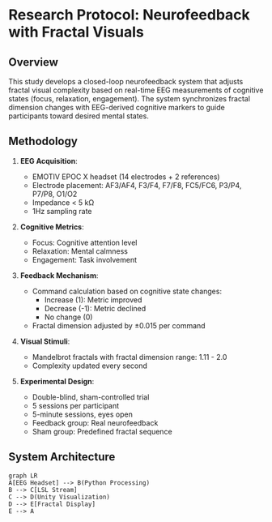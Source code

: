 # Research Protocol: Neurofeedback with Fractal Visuals

## Overview
This study develops a closed-loop neurofeedback system that adjusts fractal visual complexity based on real-time EEG measurements of cognitive states (focus, relaxation, engagement). The system synchronizes fractal dimension changes with EEG-derived cognitive markers to guide participants toward desired mental states.

## Methodology
1. **EEG Acquisition**: 
   - EMOTIV EPOC X headset (14 electrodes + 2 references)
   - Electrode placement: AF3/AF4, F3/F4, F7/F8, FC5/FC6, P3/P4, P7/P8, O1/O2
   - Impedance < 5 kΩ
   - 1Hz sampling rate

2. **Cognitive Metrics**:
   - Focus: Cognitive attention level
   - Relaxation: Mental calmness
   - Engagement: Task involvement

3. **Feedback Mechanism**:
   - Command calculation based on cognitive state changes:
     - Increase (1): Metric improved
     - Decrease (-1): Metric declined
     - No change (0)
   - Fractal dimension adjusted by ±0.015 per command

4. **Visual Stimuli**:
   - Mandelbrot fractals with fractal dimension range: 1.11 - 2.0
   - Complexity updated every second

5. **Experimental Design**:
   - Double-blind, sham-controlled trial
   - 5 sessions per participant
   - 5-minute sessions, eyes open
   - Feedback group: Real neurofeedback
   - Sham group: Predefined fractal sequence

## System Architecture
```mermaid
graph LR
A[EEG Headset] --> B(Python Processing)
B --> C[LSL Stream]
C --> D(Unity Visualization)
D --> E[Fractal Display]
E --> A
